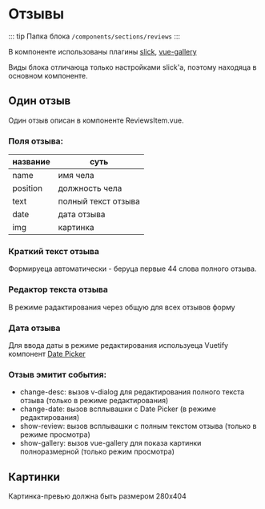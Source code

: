 # Отзывы

::: tip Папка блока
`/components/sections/reviews`
:::

В компоненте использованы плагины [slick](/plugins/vue-slick.md), [vue-gallery](/plugins/vue-gallery.md)

Виды блока отличаюца только настройками slick'а, поэтому находяца в основном компоненте.

## Один отзыв

Один отзыв описан в компоненте ReviewsItem.vue.

### Поля отзыва:

| название | суть                |
| -------- | ------------------- |
| name     | имя чела            |
| position | должность чела      |
| text     | полный текст отзыва |
| date     | дата отзыва         |
| img      | картинка            |

### Краткий текст отзыва

Формируеца автоматически - беруца первые 44 слова полного отзыва.

### Редактор текста отзыва

В режиме радактирования через общую для всех отзывов форму

### Дата отзыва

Для ввода даты в режиме редактирования используеца Vuetify компонент [Date Picker](https://vuetifyjs.com/en/components/date-pickers/)

### Отзыв эмитит события:

- change-desc: вызов v-dialog для редактирования полного текста отзыва (только в режиме редактирования)
- change-date: вызов всплывашки с Date Picker (в режиме редактирования)
- show-review: вызов всплывашки с полным текстом отзыва (только в режиме просмотра)
- show-gallery: вызов vue-gallery для показа картинки полноразмерной (только режим просмотра)

## Картинки

Картинка-превью должна быть размером 280х404

